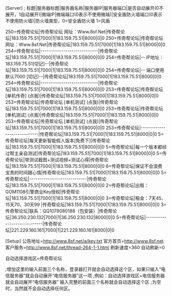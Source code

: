 [Server]
; 标题|服务器标题|服务器名称|服务器IP|服务器端口|是否自动展开(0不展开，1自动展开)|微端IP|微端端口(0表示不使用微端)|安全盾防火墙端口(0表示不使用防火墙)|防火墙类型，0=安全盾防火墙 1=风盾

250=传奇帮论坛|传奇帮论坛 网址：Www.8sf.Net|传奇帮论坛|183.159.75.51|7000|1|183.159.75.51|8000|0|0
250=传奇帮论坛|传奇帮论坛 网址：Www.8sf.Net|传奇帮论坛|183.159.75.51|7000|1|183.159.75.51|8000|0|0
254=传奇帮论坛|----------------------------|传奇帮论坛|183.159.75.51|7000|1|183.159.75.51|8000|0|0
254=传奇帮论坛|-- IP地址：183.159.75.51[切记]--|传奇帮论坛|183.159.75.51|7000|1|183.159.75.51|8000|0|0
254=传奇帮论坛|-- 端口使用默认7000 [切记]--|传奇帮论坛|183.159.75.51|7000|1|183.159.75.51|8000|0|0
254=传奇帮论坛|----------------------------|传奇帮论坛|183.159.75.51|7000|1|183.159.75.51|8000|0|0
253=传奇帮论坛|传奇帮论坛 [单机传奇] (点我)|传奇帮论坛|183.159.75.51|7000|1|183.159.75.51|8000|0|0
253=传奇帮论坛|传奇帮论坛 [单机测试] (点我)|传奇帮论坛|183.159.75.51|7000|1|183.159.75.51|8000|0|0
253=传奇帮论坛|传奇帮论坛 [单机测试] (点我)|传奇帮论坛|183.159.75.51|7000|1|183.159.75.51|8000|0|0
253=传奇帮论坛|传奇帮论坛 [单机测试] (点我)|传奇帮论坛|183.159.75.51|7000|1|183.159.75.51|8000|0|0
253=传奇帮论坛|----------------------------|传奇帮论坛|183.159.75.51|7000|1|183.159.75.51|8000|0|0
5=传奇帮论坛|每天更新智能假人版本[免费下]|传奇帮论坛|183.159.75.51|7000|1|183.159.75.51|8000|0|0
5=传奇帮论坛|每一个版本都经过帮主亲自测试|传奇帮论坛|183.159.75.51|7000|1|183.159.75.51|8000|0|0
5=传奇帮论坛|带测试截图+测试视频+测试心得|传奇帮论坛|183.159.75.51|7000|1|183.159.75.51|8000|0|0
6=传奇帮论坛|保证不会浪费宝贵的时间跟心情|传奇帮论坛|183.159.75.51|7000|1|183.159.75.51|8000|0|0
5=传奇帮论坛|----------------------------|传奇帮论坛|183.159.75.51|7000|1|183.159.75.51|8000|0|0
2=传奇帮论坛|出租：GOM1108引擎商业Key授权|传奇帮论坛|183.159.75.51|7000|1|183.159.75.51|8000|0|0
3=传奇帮论坛|租金：7天45、15天70、30天99 |传奇帮论坛|183.159.75.51|7000|1|183.159.75.51|8000|0|0
3=传奇帮论坛|联系：QQ1078080188（包安装）|传奇帮论坛|36.250.230.132|7000|1|36.250.230.132|8000|0|0
5=传奇帮论坛|----------------------------|传奇帮论坛|221.229.160.161|7000|1|221.229.160.161|8000|0|0


[Setup]
公告地址=http://www.8sf.net/a/key.txt
官方首页=http://www.8sf.net
客户服务=http://www.8sf.net/thread-264-1-1.html
刷新速度=360
自动刷新=0

自动选择游戏区=传奇帮论坛

;增加这里的输入前面三个名称，登录器打开就会自动选择这个区，如果只输入“电信服务器”就会自动展开“电信服务器”这一项
;例如：自动选择游戏区=电信服务器 就会自动展开“电信服务器” 输入完整的前面三个名称就会自动选择这个区
;为空时，当然就不会自动选择任何区。
